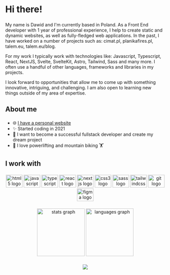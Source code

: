 <h1 align="left">Hi there!</h1>

###

<p align="left">
My name is Dawid and I'm currently based in Poland. As a Front End developer with 1 year of professional experience, I help to create static and dynamic websites, as well as fully-fledged web applications. In the past, I have worked on a number of projects such as: cimat.pl, planikafires.pl, talem.eu, talem.eu/blog.

For my work I typically work with technologies like: Javascript, Typescript, React, NextJS, Svelte, SvelteKit, Astro, Tailwind, Sass and many more. I often use a handful of other languages, frameworks and libraries in my projects.

I look forward to opportunities that allow me to come up with something innovative, intriguing, and challenging. I am also open to learning new things outside of my area of expertise.
</p>

###

<h2 align="left">About me</h2>

###

* 🌐 [I have a personal website](https://www.dawidseipold.com)
* ✨ Started coding in 2021
* 🎯 I want to become a successful fullstack developer and create my dream project
* 🎲 I love powerlifting and mountain biking 🏋

###

<h2 align="left">I work with</h2>

###

<div align="center">
  <img src="https://cdn.jsdelivr.net/gh/devicons/devicon/icons/html5/html5-original.svg" height="40" width="52" alt="html5 logo"  />
  <img src="https://cdn.jsdelivr.net/gh/devicons/devicon/icons/javascript/javascript-original.svg" height="40" width="52" alt="javascript logo"  />
  <img src="https://cdn.jsdelivr.net/gh/devicons/devicon/icons/typescript/typescript-original.svg" height="40" width="52" alt="typescript logo"  />
  <img src="https://cdn.jsdelivr.net/gh/devicons/devicon/icons/react/react-original.svg" height="40" width="52" alt="react logo"  />
  <img src="https://cdn.jsdelivr.net/gh/devicons/devicon/icons/nextjs/nextjs-original.svg" height="40" width="52" alt="nextjs logo"  />
  <img src="https://cdn.jsdelivr.net/gh/devicons/devicon/icons/css3/css3-original.svg" height="40" width="52" alt="css3 logo"  />
  <img src="https://cdn.jsdelivr.net/gh/devicons/devicon/icons/sass/sass-original.svg" height="40" width="52" alt="sass logo"  />
  <img src="https://cdn.jsdelivr.net/gh/devicons/devicon/icons/tailwindcss/tailwindcss-original-wordmark.svg" height="40" width="52" alt="tailwindcss logo"  />
  <img src="https://cdn.jsdelivr.net/gh/devicons/devicon/icons/git/git-original.svg" height="40" width="52" alt="git logo"  />
  <img src="https://cdn.jsdelivr.net/gh/devicons/devicon/icons/figma/figma-original.svg" height="40" width="52" alt="figma logo"  />
</div>

###

<div align="center">
  <img src="https://github-readme-stats.vercel.app/api?hide_title=false&hide_rank=false&show_icons=true&include_all_commits=true&count_private=true&disable_animations=false&theme=dracula&locale=en&hide_border=false&username=dawidseipold" height="150" alt="stats graph"  />
  <img src="https://github-readme-stats.vercel.app/api/top-langs?locale=en&hide_title=false&layout=compact&card_width=320&langs_count=5&theme=dracula&hide_border=false&username=dawidseipold" height="150" alt="languages graph"  />
</div>

###

<div align="center">
  <img src="https://profile-counter.glitch.me/dawidseipold/count.svg?"  />
</div>

###
